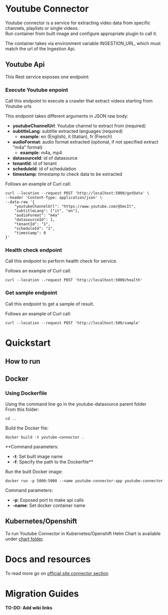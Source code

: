 # Youtube Connector

Youtube connector is a service for extracting video data from specific channels, playlists or single videos.\
Run container from built image and configure appropriate plugin to call it.

The container takes via environment variable INGESTION_URL, which must match the url of the Ingestion Api.

## Youtube Api

This Rest service exposes one endpoint:


### Execute Youtube enpoint

Call this endpoint to execute a crawler that extract videos starting from Youtube urls

This endpoint takes different arguments in JSON raw body:

- **youtubeChannelUrl**: Youtube channel to extract from (required)
- **subtitleLang**: subtitle extracted languages (required)
  - **example**: en (English), it (Italian), fr (French)
- **audioFormat**: audio format extracted (optional, if not specified extract "m4a" format)
  - **example**: m4a, mp4
- **datasourceId**: id of datasource
- **tenantId**: id of tenant
- **scheduleId**: id of schedulation
- **timestamp**: timestamp to check data to be extracted

Follows an example of Curl call:

```
curl --location --request POST 'http://localhost:5000/getData' \
--header 'Content-Type: application/json' \
--data-raw '{
    "youtubeChannelUrl": "https://www.youtube.com/@SmcIt",
    "subtitleLang": ["it", "en"],
    "audioFormat": "m4a"
    "datasourceId": 1,
    "tenantId": "1",
    "scheduleId": "1",
    "timestamp": 0
}'
```

### Health check endpoint

Call this endpoint to perform health check for service.

Follows an example of Curl call:

```
curl --location --request POST 'http://localhost:5000/health'
```

### Get sample endpoint

Call this endpoint to get a sample of result.

Follows an example of Curl call:

```
curl --location --request POST 'http://localhost:500/sample'
```

# Quickstart

## How to run

## Docker

### Using Dockerfile

Using the command line go in the youtube-datasource parent folder\
From this folder:
```
cd ..
```

Build the Docker file:
```
docker build -t youtube-connector .
```

**Command parameters:
- **-t**: Set built image name
- **-f**: Specify the path to the Dockerfile**

Run the built Docker image:
```
docker run -p 5000:5000 --name youtube-connector-app youtube-connector 
```

Command parameters:
- **-p**: Exposed port to make api calls
- **-name**: Set docker container name

## Kubernetes/Openshift

To run Youtube Connector in Kubernetes/Openshift Helm Chart is available under [chart folder](../chart).

# Docs and resources

To read more go on [official site connector section](https://staging-site.openk9.io/plugins/)

# Migration Guides

#### TO-DO: Add wiki links